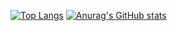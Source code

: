 [![Top Langs](https://github-readme-stats.vercel.app/api/top-langs/?username=izmais&layout=compact)](https://github.com/anuraghazra/github-readme-stats)
[![Anurag's GitHub stats](https://github-readme-stats.vercel.app/api?username=izmais)](https://github.com/anuraghazra/github-readme-stats)
